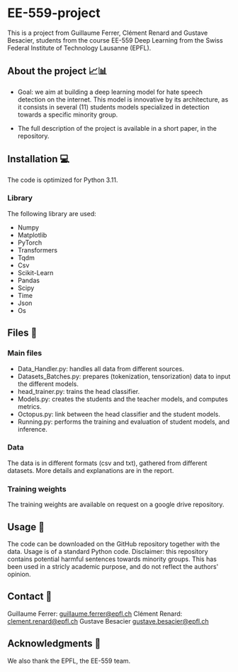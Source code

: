 # EE-559-project

This is a project from Guillaume Ferrer, Clément Renard and Gustave Besacier, students from the course EE-559 Deep Learning from the Swiss Federal Institute of Technology Lausanne (EPFL).

## About the project 📈📊

- Goal: we aim at building a deep learning model for hate speech detection on the internet. This model is innovative by its architecture, as it consists in several (11) students models specialized in detection towards a specific minority group. 

- The full description of the project is available in a short paper, in the repository.


## Installation 💻
The code is optimized for Python 3.11.


### Library

The following library are used:
- Numpy
- Matplotlib
- PyTorch
- Transformers
- Tqdm
- Csv
- Scikit-Learn
- Pandas
- Scipy
- Time
- Json
- Os

## Files 📁

### Main files
- Data_Handler.py: handles all data from different sources.
- Datasets_Batches.py: prepares (tokenization, tensorization) data to input the different models.
- head_trainer.py: trains the head classifier.
- Models.py: creates the students and the teacher models, and computes metrics.
- Octopus.py: link between the head classifier and the student models.
- Running.py: performs the training and evaluation of student models, and inference. 

### Data
The data is in different formats (csv and txt), gathered from different datasets. More details and explanations are in the report. 

### Training weights
The training weights are available on request on a google drive repository.

## Usage 🫳
The code can be downloaded on the GitHub repository together with the data. Usage is of a standard Python code.
Disclaimer: this repository contains potential harmful sentences towards minority groups. This has been used in a stricly academic purpose, and do not reflect the authors' opinion.

## Contact 📒

Guillaume Ferrer: guillaume.ferrer@epfl.ch
Clément Renard:   clement.renard@epfl.ch
Gustave Besacier  gustave.besacier@epfl.ch

## Acknowledgments 🤗

We also thank the EPFL, the EE-559 team.
